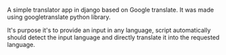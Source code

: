 A simple translator app in django based on Google translate. It was made using googletranslate python library.

It's purpose it's to provide an input in any language, script automatically should detect the input language and directly translate it into the requested language.

